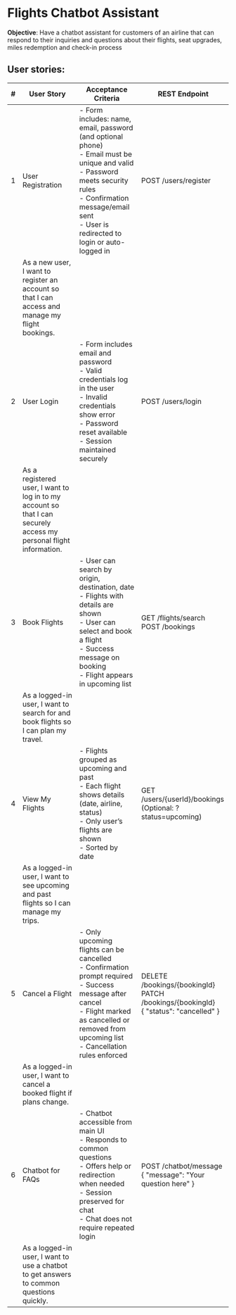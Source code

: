 # Flights Chatbot Assistant

**Objective**: Have a chatbot assistant for customers of an airline that can respond to their inquiries and questions about their flights, seat upgrades, miles redemption and check-in process

## User stories:

| # | User Story | Acceptance Criteria | REST Endpoint |
|---|------------|---------------------|----------------|
| 1 | User Registration | - Form includes: name, email, password (and optional phone)<br>- Email must be unique and valid<br>- Password meets security rules<br>- Confirmation message/email sent<br>- User is redirected to login or auto-logged in | POST /users/register |
|   | As a new user, I want to register an account so that I can access and manage my flight bookings. |  |  |
| 2 | User Login | - Form includes email and password<br>- Valid credentials log in the user<br>- Invalid credentials show error<br>- Password reset available<br>- Session maintained securely | POST /users/login |
|   | As a registered user, I want to log in to my account so that I can securely access my personal flight information. |  |  |
| 3 | Book Flights | - User can search by origin, destination, date<br>- Flights with details are shown<br>- User can select and book a flight<br>- Success message on booking<br>- Flight appears in upcoming list | GET /flights/search<br>POST /bookings |
|   | As a logged-in user, I want to search for and book flights so I can plan my travel. |  |  |
| 4 | View My Flights | - Flights grouped as upcoming and past<br>- Each flight shows details (date, airline, status)<br>- Only user’s flights are shown<br>- Sorted by date | GET /users/{userId}/bookings<br>(Optional: ?status=upcoming) |
|   | As a logged-in user, I want to see upcoming and past flights so I can manage my trips. |  |  |
| 5 | Cancel a Flight | - Only upcoming flights can be cancelled<br>- Confirmation prompt required<br>- Success message after cancel<br>- Flight marked as cancelled or removed from upcoming list<br>- Cancellation rules enforced | DELETE /bookings/{bookingId}<br>PATCH /bookings/{bookingId}<br>{ "status": "cancelled" } |
|   | As a logged-in user, I want to cancel a booked flight if plans change. |  |  |
| 6 | Chatbot for FAQs | - Chatbot accessible from main UI<br>- Responds to common questions<br>- Offers help or redirection when needed<br>- Session preserved for chat<br>- Chat does not require repeated login | POST /chatbot/message<br>{ "message": "Your question here" } |
|   | As a logged-in user, I want to use a chatbot to get answers to common questions quickly. |  |  |
